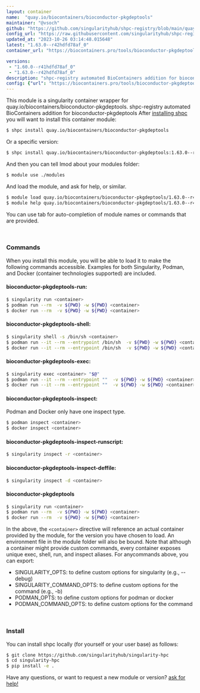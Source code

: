 ```yaml
---
layout: container
name:  "quay.io/biocontainers/bioconductor-pkgdeptools"
maintainer: "@vsoch"
github: "https://github.com/singularityhub/shpc-registry/blob/main/quay.io/biocontainers/bioconductor-pkgdeptools/container.yaml"
config_url: "https://raw.githubusercontent.com/singularityhub/shpc-registry/main/quay.io/biocontainers/bioconductor-pkgdeptools/container.yaml"
updated_at: "2023-10-26 03:14:48.015648"
latest: "1.63.0--r42hdfd78af_0"
container_url: "https://biocontainers.pro/tools/bioconductor-pkgdeptools"

versions:
 - "1.60.0--r41hdfd78af_0"
 - "1.63.0--r42hdfd78af_0"
description: "shpc-registry automated BioContainers addition for bioconductor-pkgdeptools"
config: {"url": "https://biocontainers.pro/tools/bioconductor-pkgdeptools", "maintainer": "@vsoch", "description": "shpc-registry automated BioContainers addition for bioconductor-pkgdeptools", "latest": {"1.63.0--r42hdfd78af_0": "sha256:5b888488a8053ff835e7de01213be1a213917b7fb8e0e577857cfff0bf5e6a2e"}, "tags": {"1.60.0--r41hdfd78af_0": "sha256:4c130b5681ade014f54b17ddea950c239b6c883604fbf061ed3f5e2a46a4075f", "1.63.0--r42hdfd78af_0": "sha256:5b888488a8053ff835e7de01213be1a213917b7fb8e0e577857cfff0bf5e6a2e"}, "docker": "quay.io/biocontainers/bioconductor-pkgdeptools"}
---
```


This module is a singularity container wrapper for quay.io/biocontainers/bioconductor-pkgdeptools.
shpc-registry automated BioContainers addition for bioconductor-pkgdeptools
After [installing shpc](#install) you will want to install this container module:


```bash
$ shpc install quay.io/biocontainers/bioconductor-pkgdeptools
```

Or a specific version:

```bash
$ shpc install quay.io/biocontainers/bioconductor-pkgdeptools:1.63.0--r42hdfd78af_0
```

And then you can tell lmod about your modules folder:

```bash
$ module use ./modules
```

And load the module, and ask for help, or similar.

```bash
$ module load quay.io/biocontainers/bioconductor-pkgdeptools/1.63.0--r42hdfd78af_0
$ module help quay.io/biocontainers/bioconductor-pkgdeptools/1.63.0--r42hdfd78af_0
```

You can use tab for auto-completion of module names or commands that are provided.

<br>

### Commands

When you install this module, you will be able to load it to make the following commands accessible.
Examples for both Singularity, Podman, and Docker (container technologies supported) are included.

#### bioconductor-pkgdeptools-run:

```bash
$ singularity run <container>
$ podman run --rm  -v ${PWD} -w ${PWD} <container>
$ docker run --rm  -v ${PWD} -w ${PWD} <container>
```

#### bioconductor-pkgdeptools-shell:

```bash
$ singularity shell -s /bin/sh <container>
$ podman run --it --rm --entrypoint /bin/sh  -v ${PWD} -w ${PWD} <container>
$ docker run --it --rm --entrypoint /bin/sh  -v ${PWD} -w ${PWD} <container>
```

#### bioconductor-pkgdeptools-exec:

```bash
$ singularity exec <container> "$@"
$ podman run --it --rm --entrypoint ""  -v ${PWD} -w ${PWD} <container> "$@"
$ docker run --it --rm --entrypoint ""  -v ${PWD} -w ${PWD} <container> "$@"
```

#### bioconductor-pkgdeptools-inspect:

Podman and Docker only have one inspect type.

```bash
$ podman inspect <container>
$ docker inspect <container>
```

#### bioconductor-pkgdeptools-inspect-runscript:

```bash
$ singularity inspect -r <container>
```

#### bioconductor-pkgdeptools-inspect-deffile:

```bash
$ singularity inspect -d <container>
```



#### bioconductor-pkgdeptools

```bash
$ singularity run <container>
$ podman run --rm  -v ${PWD} -w ${PWD} <container>
$ docker run --rm  -v ${PWD} -w ${PWD} <container>
```


In the above, the `<container>` directive will reference an actual container provided
by the module, for the version you have chosen to load. An environment file in the
module folder will also be bound. Note that although a container
might provide custom commands, every container exposes unique exec, shell, run, and
inspect aliases. For anycommands above, you can export:

 - SINGULARITY_OPTS: to define custom options for singularity (e.g., --debug)
 - SINGULARITY_COMMAND_OPTS: to define custom options for the command (e.g., -b)
 - PODMAN_OPTS: to define custom options for podman or docker
 - PODMAN_COMMAND_OPTS: to define custom options for the command

<br>

### Install

You can install shpc locally (for yourself or your user base) as follows:

```bash
$ git clone https://github.com/singularityhub/singularity-hpc
$ cd singularity-hpc
$ pip install -e .
```

Have any questions, or want to request a new module or version? [ask for help!](https://github.com/singularityhub/singularity-hpc/issues)